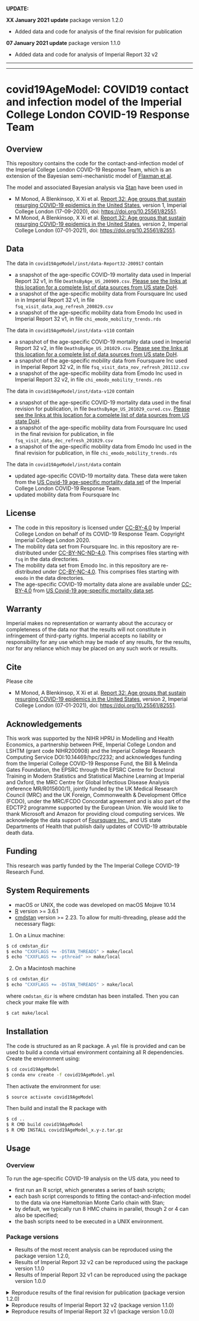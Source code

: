 **UPDATE:** 

**XX January 2021 update** package version 1.2.0 <br/>

- Added data and code for analysis of the final revision for publication 

**07 January 2021 update** package version 1.1.0 <br/>

- Added data and code for analysis of Imperial Report 32 v2


---
---

# covid19AgeModel: COVID19 contact and infection model of the Imperial College London COVID-19 Response Team

## Overview
This repository contains the code for the contact-and-infection model of the Imperial College London COVID-19 Response Team, which is an extension of the Bayesian semi-mechanistic model of [Flaxman et al](https://www.nature.com/articles/s41586-020-2405-7).

The model and associated Bayesian analysis via [Stan](https://mc-stan.org/users/interfaces/cmdstan) have been used in 
* M Monod, A Blenkinsop, X Xi et al. [Report 32: Age groups that sustain resurging COVID-19 epidemics in the United States](https://www.imperial.ac.uk/media/imperial-college/medicine/mrc-gida/2020-09-17-COVID19-Report-32.pdf), version 1, Imperial College London (17-09-2020), doi: https://doi.org/10.25561/82551.
* M Monod, A Blenkinsop, X Xi et al. [Report 32: Age groups that sustain resurging COVID-19 epidemics in the United States](https://www.imperial.ac.uk/media/imperial-college/medicine/mrc-gida/2020-09-17-COVID19-Report-32.pdf), version 2, Imperial College London (07-01-2021), doi: https://doi.org/10.25561/82551.

## Data
The data in ```covid19AgeModel/inst/data-Report32-200917``` contain
* a snapshot of the age-specific COVID-19 mortality data used in Imperial Report 32 v1, in file ```DeathsByAge_US_200909.csv```. [Please see the links at this location for a complete list of data sources from US state DoH](https://github.com/ImperialCollegeLondon/US-covid19-agespecific-mortality-data).
* a snapshot of the age-specific mobility data from Foursquare Inc used in in Imperial Report 32 v1, in file ```fsq_visit_data_aug_refresh_200829.csv```
* a snapshot of the age-specific mobility data from Emodo Inc used in Imperial Report 32 v1, in file ```chi_emodo_mobility_trends.rds```

The data in ```covid19AgeModel/inst/data-v110``` contain
* a snapshot of the age-specific COVID-19 mortality data used in Imperial Report 32 v2, in file ```DeathsByAge_US_201029.csv```. [Please see the links at this location for a complete list of data sources from US state DoH](https://github.com/ImperialCollegeLondon/US-covid19-agespecific-mortality-data).
* a snapshot of the age-specific mobility data from Foursquare Inc used in Imperial Report 32 v2, in file ```fsq_visit_data_nov_refresh_201112.csv```
* a snapshot of the age-specific mobility data from Emodo Inc used in Imperial Report 32 v2, in file ```chi_emodo_mobility_trends.rds```

The data in ```covid19AgeModel/inst/data-v120``` contain
* a snapshot of the age-specific COVID-19 mortality data used in the final revision for publication, in file ```DeathsByAge_US_201029_cured.csv```. [Please see the links at this location for a complete list of data sources from US state DoH](https://github.com/ImperialCollegeLondon/US-covid19-agespecific-mortality-data).
* a snapshot of the age-specific mobility data from Foursquare Inc used in the final revision for publication, in file ```fsq_visit_data_dec_refresh_201029.csv```
* a snapshot of the age-specific mobility data from Emodo Inc used in the final revision for publication, in file ```chi_emodo_mobility_trends.rds```

The data in ```covid19AgeModel/inst/data``` contain
* updated age-specific COVID-19 mortality data. These data were taken from the [US Covid-19 age-specific mortality data set](https://github.com/ImperialCollegeLondon/US-covid19-agespecific-mortality-data) of the Imperial College London COVID-19 Response Team.
* updated mobility data from Foursquare Inc

## License
- The code in this repository is licensed under [CC-BY-4.0](https://creativecommons.org/licenses/by/4.0/) by Imperial College London on behalf of its COVID-19 Response Team. Copyright Imperial College London 2020. 
- The mobility data set from Foursquare Inc. in this repository are re-distributed under [CC-BY-NC-ND-4.0](https://creativecommons.org/licenses/by-nc-nd/4.0/). This comprises files starting with ```fsq``` in the data directories. 
- The mobility data set from Emodo Inc. in this repository are re-distributed under [CC-BY-NC-4.0](https://creativecommons.org/licenses/by-nc/4.0/). This comprises files starting with ```emodo``` in the data directories. 
- The age-specific COVID-19 mortality data alone are available under [CC-BY-4.0](https://creativecommons.org/licenses/by/4.0/) from [US Covid-19 age-specific mortality data set](https://github.com/ImperialCollegeLondon/US-covid19-agespecific-mortality-data).

## Warranty

Imperial makes no representation or warranty about the accuracy or completeness of the data nor that the results will not constitute in infringement of third-party rights. Imperial accepts no liability or responsibility for any use which may be made of any results, for the results, nor for any reliance which may be placed on any such work or results.

## Cite

Please cite 
* M Monod, A Blenkinsop, X Xi et al. [Report 32: Age groups that sustain resurging COVID-19 epidemics in the United States](https://www.imperial.ac.uk/media/imperial-college/medicine/mrc-gida/2020-09-17-COVID19-Report-32.pdf), version 2, Imperial College London (07-01-2021), doi: https://doi.org/10.25561/82551.

## Acknowledgements

This work was supported by the NIHR HPRU in Modelling and Health Economics, a partnership between PHE, Imperial College London and LSHTM (grant code NIHR200908) and the Imperial College Research Computing Service DOI:10.14469/hpc/2232; and acknowledges funding from the Imperial College COVID-19 Response Fund, the Bill & Melinda Gates Foundation, the EPSRC through the EPSRC Centre for Doctoral Training in Modern Statistics and Statistical Machine Learning at Imperial and Oxford, the MRC Centre for Global Infectious Disease Analysis (reference MR/R015600/1), jointly funded by the UK Medical Research Council (MRC) and the UK Foreign, Commonwealth & Development Office (FCDO), under the MRC/FCDO Concordat agreement and is also part of the EDCTP2 programme supported by the European Union. We would like to thank Microsoft and Amazon for providing cloud computing services. We acknowledge the data support of [Foursquare Inc.](http://foursquare.com/), and US state Departments of Health that publish daily updates of COVID-19 attributable death data.

## Funding

This research was partly funded by the The Imperial College COVID-19 Research Fund.

## System Requirements
- macOS or UNIX, the code was developed on macOS Mojave 10.14
- [R](https://www.r-project.org/) version >= 3.6.1
- [cmdstan](https://mc-stan.org/users/interfaces/cmdstan) version >= 2.23. To allow for multi-threading, please add the necessary flags: 
1. On a Linux machine:
```bash
$ cd cmdstan_dir
$ echo "CXXFLAGS += -DSTAN_THREADS" > make/local
$ echo "CXXFLAGS += -pthread" >> make/local
```
2. On a Macintosh machine
```bash
$ cd cmdstan_dir
$ echo "CXXFLAGS += -DSTAN_THREADS" > make/local
```
where ```cmdstan_dir``` is where cmdstan has been installed. Then you can check your make file with
```bash
$ cat make/local
```


## Installation 
The code is structured as an R package. A ```yml``` file is provided and can be used to build a conda virtual environment containing all R dependencies. Create the environment using:
```bash
$ cd covid19AgeModel
$ conda env create -f covid19AgeModel.yml
```
Then activate the environment for use:
```bash
$ source activate covid19AgeModel
```
Then build and install the R package with
```bash
$ cd ..
$ R CMD build covid19AgeModel
$ R CMD INSTALL covid19AgeModel_x.y-z.tar.gz
```

## Usage
### Overview
To run the age-specific COVID-19 analysis on the US data, you need to 
* first run an R script, which generates a series of bash scripts; 
* each bash script corresponds to fitting the contact-and-infection model to the data via one Hameltonian Monte Carlo chain with Stan; 
* by default, we typically run 8 HMC chains in parallel, though 2 or 4 can also be specified;
* the bash scripts need to be executed in a UNIX environment.

### Package versions
* Results of the most recent analysis can be reproduced using the package version 1.2.0, 
* Results of Imperial Report 32 v2 can be reproduced using the package version 1.1.0
* Results of Imperial Report 32 v1 can be reproduced using the package version 1.0.0

<details>
<summary> Reproduce results of the final revision for publication (package version 1.2.0) </summary>
	
## Usage: example analysis for 4 states, 2 HMC chains
We provide a demo analysis that can be run on a laptop. The following modifications need to be done to the start of the R script
```bash
covid19AgeModel/inst/make-analysis-covid19AgeModel-v120-demo-bash.R
```
First, set the directory to where ```cmdstan``` has been installed to, as well as the output directory, and the directory in which the ```html``` summary are stored:
```R
cmdstan_dir <- '~/sandbox/cmdstan-2.23.0'
out_dir <- '~/sandbox'
report_dir <- '~/sandbox'
```
Second, set the number of HMC chains that are to be run in parallel. We advise to run 2 chains for the demo, but more can be run as long as the number of HMC iterations below are adjusted:
```R
hmc_chains_n <- 2
```
Third, set the variable ```hpc.nproc.cmdstan``` which specifies how many CPU cores are used to generate one HMC chain. We recommend to use 4 for the demo:
```R
hpc.nproc.cmdstan <- 4
```
Fourth, set the number of HMC warmup step and total number of HMC iterations. The default choice is: 
```R
hmc_num_samples= 1500
hmc_num_warmup= 1000
```
Fifth, specify the Stan model that you wish to use, and a job tag that may contain alphanumeric characters and the underscore character. By default the Stan model is set to that used in the final version for publication:
```R
stanModelFile= 'covid19AgeModel_v120_cmdstanv'
```
Lastly, the demo analysis is performed for 4 locations: Colorado, Connecticut, Florida and New York City. The selected locations can be changed using:
```R
countries <-  "CO,CT,FL,NYC"
```
Please be careful not to leave spaces between commas and location's abbreviations.

Then, run the Rscript from the terminal console
```bash
$ cd covid19AgeModel/inst
$ Rscript make-analysis-covid19AgeModel-v120-demo-bash.R
```
This will generate in the specified output directory one bash script for each HMC chain and the post-processing scripts. Execute these bash script one by one, or alternatively run them in the background,
```bash
$ cd out_dir/stanModelFile-job_tag
$ ./startme-stanModelFile-job_tag-hmc1.sh 
```
When all the chains are finished, run the postprocessing with, 
```
$ ./out_dir/stanModelFile-job_tag/post_processing_save_posterior_samples.sh
```
The HMC samples, figures and tables are stored in one folder:
```
out_dir/stanModelFile-job_tag
```
An html report summarising the results of the central analysis is stored under:
```
report_dir/report_stanModelFile-job_tag.html
```

## Usage: full analysis, 40 states 8 HMC chains (as in the final version for publication)
The following modifications need to be done to the start of the R script
```bash
covid19AgeModel/inst/make-analysis-covid19AgeModel-v120-bash.R
```
First, set the directory to where ```cmdstan``` has been installed to, as well as the output directory, and the directory in which the ```html``` summary are stored:
```R
cmdstan_dir <- '~/sandbox/cmdstan-2.23.0'
out_dir <- '~/sandbox'
report_dir <- '~/sandbox'
```
Second, set the number of HMC chains that are to be run in parallel. We typically run 8 chains, but 2 or 4 can also be used as long as the number of HMC iterations below are adjusted:
```R
hmc_chains_n <- 8
```
Third, set the variable ```hpc.nproc.cmdstan``` which specifies how many CPU cores are used to generate one HMC chain. We recommend at least 4, and by default use as many CPU cores as states in the analysis:
```R
hpc.nproc.cmdstan <- n_countries
```
Fourth, set the number of HMC warmup step and total number of HMC iterations. Aim for 4000 to 5000 total samples after warmup across all HMC chains. For 8 HMC chains, the default choice is: 
```R
hmc_num_samples= 1500
hmc_num_warmup= 1000
```
Fifth, specify the Stan model that you wish to use, and a job tag that may contain alphanumeric characters and the underscore character. By default the Stan model is set to that used in the final version for publication:
```R
stanModelFile= 'covid19AgeModel_v120_cmdstanv'
```
			
Then, run the Rscript from a Terminal console:
```bash
$ cd covid19AgeModel/inst
$ Rscript make-analysis-covid19AgeModel-v120-bash.R
```
This will generate in the specified output directory one bash script for each HMC chain and the post-processing scripts. Execute these bash script one by one, or alternatively run them in the background,
```bash
$ cd out_dir/stanModelFile-job_tag
$ ./startme-stanModelFile-job_tag-hmc1.sh 
```
where ```out_dir```, ```stanModelFile```, ```job_tag``` are specified above. 
When all the chains are finished, run the postprocessing of the central analysis with, 
```
$ ./out_dir/stanModelFile-job_tag/post_processing_save_posterior_samples.sh
```
and the postprocessing of the schools counterfactual analysis with, 
```
$ ./out_dir/stanModelFile-job_tag/post_processing_forecast_reopen_0_level_K12.sh
$ ./out_dir/stanModelFile-job_tag/post_processing_forecast_reopen_1_school_counterfactual_0_multiplier_100_level_K12.sh
```
The HMC samples, figures and tables are stored in one folder:
```
out_dir/stanModelFile-job_tag
```
An html report summarising the results of the central analysis is stored under:
```
report_dir/report_stanModelFile-job_tag.html
```
An html report summarising the results of the schools counterfactual analysis is stored under:
```
report_dir/report_forecast_stanModelFile-job_tag.html
```

Please note the full analysis on 40 US states or more is computationally intensive. The run time for 40 locations with 1500 iterations, including 1000 considered as warmup, is approximately 120 hours per chain, when one CPU is allocated to each chain. The age-specific outputs are also memory expensive, with approximately ~1TB memory for a full analysis on 40 US states or more with various forecast scenarios included.


## Usage: full analysis for 40 states, 8 HMC chains, high-throughput computing (as in the final version for publication)
Follow the above steps but use the Rscript
```bash
covid19AgeModel/inst/make-analysis-covid19AgeModel-v120-HPC.R
```
You will need to modify the PBS header function at the start of this Rscript:
```R
#	function to make PBS header
make.PBS.header <- function(hpc.walltime=47, hpc.select=1, hpc.nproc=1, hpc.mem= "6gb", hpc.load= "module load anaconda3/personal\nsource activate covid19AgeModel", hpc.q="pqcovid19c", hpc.array=1 )
{	
	pbshead <- "#!/bin/sh"
	tmp <- paste("#PBS -l walltime=", hpc.walltime, ":59:00", sep = "")
	pbshead <- paste(pbshead, tmp, sep = "\n")
	tmp <- paste("#PBS -l select=", hpc.select, ":ncpus=", hpc.nproc,":ompthreads=", hpc.nproc,":mem=", hpc.mem, sep = "")	
	pbshead <- paste(pbshead, tmp, sep = "\n")
	pbshead <- paste(pbshead, "#PBS -j oe", sep = "\n")
	if(hpc.array>1)
	{
		pbshead	<- paste(pbshead, "\n#PBS -J 1-", hpc.array, sep='')
	}				
	if(!is.na(hpc.q))
	{
		pbshead <- paste(pbshead, paste("#PBS -q", hpc.q), sep = "\n")
	}		
	pbshead	<- paste(pbshead, hpc.load, sep = "\n")
	pbshead
}
```
</details>

<details>
<summary> Reproduce results of Imperial Report 32 v2 (package version 1.1.0) </summary>
	
## Usage: example analysis for 4 states, 2 HMC chains
We provide a demo analysis that can be run on a laptop. The following modifications need to be done to the start of the R script
```bash
covid19AgeModel/inst/make-analysis-covid19AgeModel-v110-demo-bash.R
```
First, set the directory to where ```cmdstan``` has been installed to, as well as the output directory, and the directory in which the ```html``` summary are stored:
```R
cmdstan_dir <- '~/sandbox/cmdstan-2.23.0'
out_dir <- '~/sandbox'
report_dir <- '~/sandbox'
```
Second, set the number of HMC chains that are to be run in parallel. We advise to run 2 chains for the demo, but more can be run as long as the number of HMC iterations below are adjusted:
```R
hmc_chains_n <- 2
```
Third, set the variable ```hpc.nproc.cmdstan``` which specifies how many CPU cores are used to generate one HMC chain. We recommend to use 4 for the demo:
```R
hpc.nproc.cmdstan <- 4
```
Fourth, set the number of HMC warmup step and total number of HMC iterations. The default choice is: 
```R
hmc_num_samples= 1500
hmc_num_warmup= 1000
```
Fifth, specify the Stan model that you wish to use, and a job tag that may contain alphanumeric characters and the underscore character. By default the Stan model is set to that used in Imperial Report 32 (version 2):
```R
stanModelFile= 'covid19AgeModel_v110_cmdstanv'
```
Lastly, the demo analysis is performed for 4 locations: Colorado, Connecticut, Florida and New York City. The selected locations can be changed using:
```R
countries <-  "CO,CT,FL,NYC"
```
Please be careful not to leave spaces between commas and location's abbreviations.

Then, run the Rscript from the terminal console
```bash
$ cd covid19AgeModel/inst
$ Rscript make-analysis-covid19AgeModel-v110-demo-bash.R
```
This will generate in the specified output directory one bash script for each HMC chain and the post-processing scripts. Execute these bash script one by one, or alternatively run them in the background,
```bash
$ cd out_dir/stanModelFile-job_tag
$ ./startme-stanModelFile-job_tag-hmc1.sh 
```
When all the chains are finished, run the postprocessing with, 
```
$ ./out_dir/stanModelFile-job_tag/post_processing_save_posterior_samples.sh
```
The HMC samples, figures and tables are stored in one folder:
```
out_dir/stanModelFile-job_tag
```
An html report summarising the results of the central analysis is stored under:
```
report_dir/report_stanModelFile-job_tag.html
```

## Usage: full analysis, 40 states 8 HMC chains (as in Imperial Report 32 v2)
The following modifications need to be done to the start of the R script
```bash
covid19AgeModel/inst/make-analysis-covid19AgeModel-v110-bash.R
```
First, set the directory to where ```cmdstan``` has been installed to, as well as the output directory, and the directory in which the ```html``` summary are stored:
```R
cmdstan_dir <- '~/sandbox/cmdstan-2.23.0'
out_dir <- '~/sandbox'
report_dir <- '~/sandbox'
```
Second, set the number of HMC chains that are to be run in parallel. We typically run 8 chains, but 2 or 4 can also be used as long as the number of HMC iterations below are adjusted:
```R
hmc_chains_n <- 8
```
Third, set the variable ```hpc.nproc.cmdstan``` which specifies how many CPU cores are used to generate one HMC chain. We recommend at least 4, and by default use as many CPU cores as states in the analysis:
```R
hpc.nproc.cmdstan <- n_countries
```
Fourth, set the number of HMC warmup step and total number of HMC iterations. Aim for 4000 to 5000 total samples after warmup across all HMC chains. For 8 HMC chains, the default choice is: 
```R
hmc_num_samples= 1500
hmc_num_warmup= 1000
```
Fifth, specify the Stan model that you wish to use, and a job tag that may contain alphanumeric characters and the underscore character. By default the Stan model is set to that used in Imperial Report 32 (version 2):
```R
stanModelFile= 'covid19AgeModel_v110_cmdstanv'
```
			
Then, run the Rscript from a Terminal console:
```bash
$ cd covid19AgeModel/inst
$ Rscript make-analysis-covid19AgeModel-v110-bash.R
```
This will generate in the specified output directory one bash script for each HMC chain and the post-processing scripts. Execute these bash script one by one, or alternatively run them in the background,
```bash
$ cd out_dir/stanModelFile-job_tag
$ ./startme-stanModelFile-job_tag-hmc1.sh 
```
where ```out_dir```, ```stanModelFile```, ```job_tag``` are specified above. 
When all the chains are finished, run the postprocessing of the central analysis with, 
```
$ ./out_dir/stanModelFile-job_tag/post_processing_save_posterior_samples.sh
```
and the postprocessing of the schools counterfactual analysis with, 
```
$ ./out_dir/stanModelFile-job_tag/post_processing_forecast_reopen_0_level_K12.sh
$ ./out_dir/stanModelFile-job_tag/post_processing_forecast_reopen_1_school_counterfactual_0_multiplier_100_level_K12.sh
```
The HMC samples, figures and tables are stored in one folder:
```
out_dir/stanModelFile-job_tag
```
An html report summarising the results of the central analysis is stored under:
```
report_dir/report_stanModelFile-job_tag.html
```
An html report summarising the results of the schools counterfactual analysis is stored under:
```
report_dir/report_forecast_stanModelFile-job_tag.html
```

Please note the full analysis on 40 US states or more is computationally intensive. The run time for 40 locations with 1500 iterations, including 1000 considered as warmup, is approximately 120 hours per chain, when one CPU is allocated to each chain. The age-specific outputs are also memory expensive, with approximately ~1TB memory for a full analysis on 40 US states or more with various forecast scenarios included.


## Usage: full analysis for 40 states, 8 HMC chains, high-throughput computing (as in Imperial Report 32 v2)
Follow the above steps but use the Rscript
```bash
covid19AgeModel/inst/make-analysis-covid19AgeModel-v110-HPC.R
```
You will need to modify the PBS header function at the start of this Rscript:
```R
#	function to make PBS header
make.PBS.header <- function(hpc.walltime=47, hpc.select=1, hpc.nproc=1, hpc.mem= "6gb", hpc.load= "module load anaconda3/personal\nsource activate covid19AgeModel", hpc.q="pqcovid19c", hpc.array=1 )
{	
	pbshead <- "#!/bin/sh"
	tmp <- paste("#PBS -l walltime=", hpc.walltime, ":59:00", sep = "")
	pbshead <- paste(pbshead, tmp, sep = "\n")
	tmp <- paste("#PBS -l select=", hpc.select, ":ncpus=", hpc.nproc,":ompthreads=", hpc.nproc,":mem=", hpc.mem, sep = "")	
	pbshead <- paste(pbshead, tmp, sep = "\n")
	pbshead <- paste(pbshead, "#PBS -j oe", sep = "\n")
	if(hpc.array>1)
	{
		pbshead	<- paste(pbshead, "\n#PBS -J 1-", hpc.array, sep='')
	}				
	if(!is.na(hpc.q))
	{
		pbshead <- paste(pbshead, paste("#PBS -q", hpc.q), sep = "\n")
	}		
	pbshead	<- paste(pbshead, hpc.load, sep = "\n")
	pbshead
}
```
</details>



<details>
<summary> Reproduce results of Imperial Report 32 v1 (package version 1.0.0) </summary>
	
## Usage: example analysis for 4 states, 2 HMC chains
We provide a demo analysis that can be run on a laptop. The following modifications need to be done to the start of the R script
```bash
covid19AgeModel/inst/make-analysis-covid19AgeModel-report32-demo-bash.R
```
First, set the directory to where ```cmdstan``` has been installed to, as well as the output directory, and the directory in which the ```html``` summary are stored:
```R
cmdstan_dir <- '~/sandbox/cmdstan-2.23.0'
out_dir <- '~/sandbox'
report_dir <- '~/sandbox'
```
Second, set the number of HMC chains that are to be run in parallel. We advise to run 2 chains for the demo, but more can be run as long as the number of HMC iterations below are adjusted:
```R
hmc_chains_n <- 2
```
Third, set the variable ```hpc.nproc.cmdstan``` which specifies how many CPU cores are used to generate one HMC chain. We recommend to use 4 for the demo:
```R
hpc.nproc.cmdstan <- 4
```
Fourth, set the number of HMC warmup step and total number of HMC iterations. The default choice is: 
```R
hmc_num_samples= 1500
hmc_num_warmup= 1000
```
Fifth, specify the Stan model that you wish to use, and a job tag that may contain alphanumeric characters and the underscore character. By default the Stan model is set to that used for Report 32:
```R
stanModelFile= 'covid19AgeModel_report32_cmdstanv'
job_tag= '37states_central_analysis'
```
Lastly, the demo analysis is performed for 4 locations: Colorado, Connecticut, Florida and New York City. The selected locations can be changed using:
```R
countries <-  "CO,CT,FL,NYC"
```
Please be careful not to leave spaces between commas and locations' code.

Then, run the Rscript from the terminal console
```bash
$ cd covid19AgeModel/inst
$ Rscript make-analysis-covid19AgeModel-report32-demo-bash.R
```
This will generate in the specified output directory one bash script for each HMC chain. Execute these bash script one by one, or alternatively run them in the background,
```bash
$ cd out_dir/stanModelFile-job_tag
$ ./startme-stanModelFile-job_tag-hmc1.sh 
```
When all the chains are finished, run the postprocessing with, 
```bash
$ ./postprocessing.sh 
```
The HMC samples, figures and tables are stored in one folder:
```
out_dir/stanModelFile-job_tag
```
An html report summarising the results is stored under:
```
report_dir/stanModelFile-job_tag-report.html
```

## Usage: full analysis for 37 states, 8 HMC chains (as in Imperial Report 32 v1)
The following modifications need to be done to the start of the R script
```bash
covid19AgeModel/inst/make-analysis-covid19AgeModel-report32-bash.R
```
First, set the directory to where ```cmdstan``` has been installed to, as well as the output directory, and the directory in which the ```html``` summary are stored:
```R
cmdstan_dir <- '~/sandbox/cmdstan-2.23.0'
out_dir <- '~/sandbox'
report_dir <- '~/sandbox'
```
Second, set the number of HMC chains that are to be run in parallel. We typically run 8 chains, but 2 or 4 can also be used as long as the number of HMC iterations below are adjusted:
```R
hmc_chains_n <- 8
```
Third, set the variable ```hpc.nproc.cmdstan``` which specifies how many CPU cores are used to generate one HMC chain. We recommend at least 4, and by default use as many CPU cores as states in the analysis:
```R
hpc.nproc.cmdstan <- n_countries
```
Fourth, set the number of HMC warmup step and total number of HMC iterations. Aim for 4000 to 5000 total samples after warmup across all HMC chains. For 8 HMC chains, the default choice is: 
```R
hmc_num_samples= 1500
hmc_num_warmup= 1000
```
Fifth, specify the Stan model that you wish to use, and a job tag that may contain alphanumeric characters and the underscore character. By default the Stan model is set to that used for Report 32:
```R
stanModelFile= 'covid19AgeModel_report32_cmdstanv'
job_tag= '37states_central_analysis'
```
Then, run the Rscript from a Terminal console:
```bash
$ cd covid19AgeModel/inst
$ Rscript make-analysis-covid19AgeModel-report32-bash.R
```
This will generate in the specified output directory one bash script for each HMC chain. Execute these bash script one by one, or alternatively run them in the background,
```bash
$ cd out_dir/stanModelFile-job_tag
$ ./startme-stanModelFile-job_tag-hmc1.sh 
```
where ```out_dir```, ```stanModelFile```, ```job_tag``` are specified above. After all the HMC chains are completed, run the postprocessing with,  
```
out_dir/stanModelFile-job_tag/postprocessing.sh
```
and the postprocessing of the schools counterfactual analysis with, 
```
$ ./out_dir/post_processing_forecast_reopen_0_multiplier_50.sh
$ ./out_dir/post_processing_forecast_reopen_1_multiplier_20.sh
$ ./out_dir/post_processing_forecast_reopen_1_multiplier_33.sh
$ ./out_dir/post_processing_forecast_reopen_1_multiplier_50.sh
$ ./out_dir/post_processing_forecast_reopen_1_multiplier_100.sh
```
The HMC samples, figures and tables are stored in one folder:
```
out_dir/stanModelFile-job_tag
```
An html report summarising the results is stored under:
```
report_dir/stanModelFile-job_tag-report.html
```
An html report summarising the results of the schools counterfactual analysis is stored under:
```
report_dir/report_forecast_stanModelFile-job_tag.html
```

Please note the full analysis on 37 US states or more is computationally intensive. The run time for 37 locations with 1500 iterations, including 1000 considered as warmup, is approximately 48 hours per chain, when one CPU is allocated to each chain. The age-specific outputs are also memory expensive, with approximately ~1TB memory for a full analysis on 37 US states or more with various forecast scenarios included.


## Usage: full analysis for 37 states, 8 HMC chains, high-throughput computing (as in Imperial Report 32 v1)
Follow the above steps but use the Rscript
```bash
covid19AgeModel/inst/make-analysis-covid19AgeModel-report32-HPC.R
```
You will need to modify the PBS header function at the start of this Rscript:
```R
#	function to make PBS header
make.PBS.header <- function(hpc.walltime=47, hpc.select=1, hpc.nproc=1, hpc.mem= "6gb", hpc.load= "module load anaconda3/personal\nsource activate covid19AgeModel", hpc.q="pqcovid19c", hpc.array=1 )
{	
	pbshead <- "#!/bin/sh"
	tmp <- paste("#PBS -l walltime=", hpc.walltime, ":59:00", sep = "")
	pbshead <- paste(pbshead, tmp, sep = "\n")
	tmp <- paste("#PBS -l select=", hpc.select, ":ncpus=", hpc.nproc,":ompthreads=", hpc.nproc,":mem=", hpc.mem, sep = "")	
	pbshead <- paste(pbshead, tmp, sep = "\n")
	pbshead <- paste(pbshead, "#PBS -j oe", sep = "\n")
	if(hpc.array>1)
	{
		pbshead	<- paste(pbshead, "\n#PBS -J 1-", hpc.array, sep='')
	}				
	if(!is.na(hpc.q))
	{
		pbshead <- paste(pbshead, paste("#PBS -q", hpc.q), sep = "\n")
	}		
	pbshead	<- paste(pbshead, hpc.load, sep = "\n")
	pbshead
}
```
</details>
